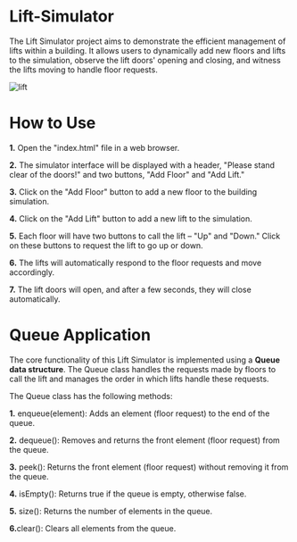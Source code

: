 # Lift-Simulator
The Lift Simulator project aims to demonstrate the efficient management of lifts within a building. It allows users to dynamically add new floors and lifts to the simulation, observe the lift doors' opening and closing, and witness the lifts moving to handle floor requests.

![lift](https://github.com/Anushka-Singh1/Lift-Simulator/assets/98011558/fbc7a502-5f4a-4423-8384-7083a388ec60)
# How to Use
<b>1.</b> Open the "index.html" file in a web browser.

<b>2.</b> The simulator interface will be displayed with a header, "Please stand clear of the doors!" and two buttons, "Add Floor" and "Add Lift."

<b>3.</b> Click on the "Add Floor" button to add a new floor to the building simulation.

<b>4.</b> Click on the "Add Lift" button to add a new lift to the simulation.

<b>5.</b> Each floor will have two buttons to call the lift – "Up" and "Down." Click on these buttons to request the lift to go up or down.

<b>6.</b> The lifts will automatically respond to the floor requests and move accordingly.

<b>7.</b> The lift doors will open, and after a few seconds, they will close automatically.

# Queue Application
The core functionality of this Lift Simulator is implemented using a <b>Queue data structure</b>. The Queue class handles the requests made by floors to call the lift and manages the order in which lifts handle these requests.

The Queue class has the following methods:

<b>1.</b> enqueue(element): Adds an element (floor request) to the end of the queue.

<b>2.</b> dequeue(): Removes and returns the front element (floor request) from the queue.

<b>3.</b> peek(): Returns the front element (floor request) without removing it from the queue.

<b>4.</b> isEmpty(): Returns true if the queue is empty, otherwise false.

<b>5.</b> size(): Returns the number of elements in the queue.

<b>6.</b >clear(): Clears all elements from the queue.
